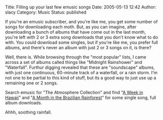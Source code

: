 Title: Filling up your last few emusic songs
Date: 2005-05-13 12:42
Author: slacy
Category: Music
Status: published

If you're an emusic subscriber, and you're like me, you get some number
of songs for downloading each moth. But, as you can imagine, after
downloading a bunch of albums that have come out in the last month,
you're left with 2 or 3 extra song downloads that you don't know what to
do with. You could download some singles, but if you're like me, you
prefer full albums, and there's never an album with just 2 or 3 songs on
it, is there?

Well, there is. While browsing through the "most popular" lists, I came
across a set of albums called things like "Midnight Rainshower" and
"Waterfall". Furthur digging revealed that these are "soundscape"
albums, with just one continuous, 60-minute track of a waterfall, or a
rain storm. I'm not one to be partial to this kind of stuff, but its a
good way to just use up a remaining one or 2 songs.

Search emusic for "The Atmosphere Collection" and find "[A Week in
Hawaii](http://www.emusic.com/artist/11589/11589694.html)" and "[A Month
in the Brazilian
Rainforest](http://www.emusic.com/artist/11589/11589692.html)" for some
single song, full album downloads.

Ahhh, soothing rainfall.
